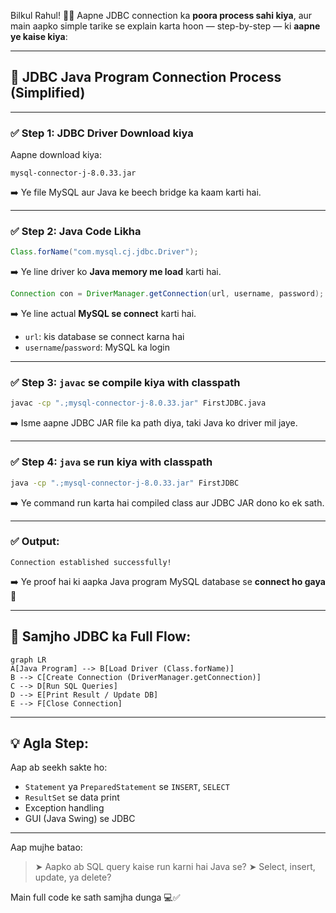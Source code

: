 Bilkul Rahul! 👨‍🏫
Aapne JDBC connection ka **poora process sahi kiya**, aur main aapko simple tarike se explain karta hoon — step-by-step — ki **aapne ye kaise kiya**:

---

## 🚀 JDBC Java Program Connection Process (Simplified)

---

### ✅ Step 1: JDBC Driver Download kiya

Aapne download kiya:

```
mysql-connector-j-8.0.33.jar
```

➡️ Ye file MySQL aur Java ke beech bridge ka kaam karti hai.

---

### ✅ Step 2: Java Code Likha

```java
Class.forName("com.mysql.cj.jdbc.Driver");
```

➡️ Ye line driver ko **Java memory me load** karti hai.

```java
Connection con = DriverManager.getConnection(url, username, password);
```

➡️ Ye line actual **MySQL se connect** karti hai.

* `url`: kis database se connect karna hai
* `username`/`password`: MySQL ka login

---

### ✅ Step 3: `javac` se compile kiya with classpath

```cmd
javac -cp ".;mysql-connector-j-8.0.33.jar" FirstJDBC.java
```

➡️ Isme aapne JDBC JAR file ka path diya, taki Java ko driver mil jaye.

---

### ✅ Step 4: `java` se run kiya with classpath

```cmd
java -cp ".;mysql-connector-j-8.0.33.jar" FirstJDBC
```

➡️ Ye command run karta hai compiled class aur JDBC JAR dono ko ek sath.

---

### ✅ Output:

```
Connection established successfully!
```

➡️ Ye proof hai ki aapka Java program MySQL database se **connect ho gaya** 🎯

---

## 🧠 Samjho JDBC ka Full Flow:

```mermaid
graph LR
A[Java Program] --> B[Load Driver (Class.forName)]
B --> C[Create Connection (DriverManager.getConnection)]
C --> D[Run SQL Queries]
D --> E[Print Result / Update DB]
E --> F[Close Connection]
```

---

## 💡 Agla Step:

Aap ab seekh sakte ho:

* `Statement` ya `PreparedStatement` se `INSERT`, `SELECT`
* `ResultSet` se data print
* Exception handling
* GUI (Java Swing) se JDBC

---

Aap mujhe batao:

> ➤ Aapko ab SQL query kaise run karni hai Java se?
> ➤ Select, insert, update, ya delete?

Main full code ke sath samjha dunga 💻✅

